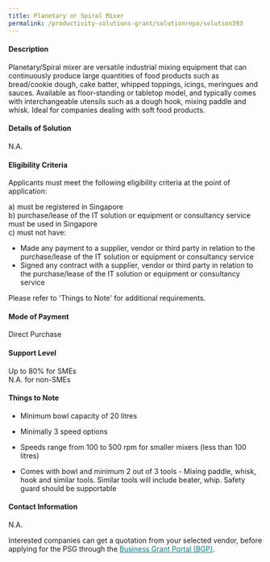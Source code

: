 ```yaml
---
title: Planetary or Spiral Mixer
permalink: /productivity-solutions-grant/solutionrepo/solution393
---
```


#### Description

Planetary/Spiral mixer are versatile industrial mixing equipment that  can continuously produce large quantities of food products such as bread/cookie dough, cake batter, whipped toppings, icings, meringues and sauces.
Available as floor-standing or tabletop model, and typically comes with interchangeable utensils such as a dough hook, mixing paddle and whisk. Ideal for companies dealing with soft food products. 

#### Details of Solution

N.A.

#### Eligibility Criteria

Applicants must meet the following eligibility criteria at the point of application:

a) must be registered in Singapore <br>
b) purchase/lease of the IT solution or equipment or consultancy service must be used in Singapore <br>
c) must not have:
- Made any payment to a supplier, vendor or third party in relation to the purchase/lease of the IT solution or equipment or consultancy service
- Signed any contract with a supplier, vendor or third party in relation to the purchase/lease of the IT solution or equipment or consultancy service

Please refer to 'Things to Note' for additional requirements.

#### Mode of Payment
Direct Purchase

#### Support Level
Up to 80% for SMEs <br>
N.A. for non-SMEs

#### Things to Note
- Minimum bowl capacity of 20 litres
- Minimally 3 speed options
- Speeds range from 100 to 500 rpm for smaller mixers (less than 100 litres)

- Comes with bowl and minimum 2 out of 3 tools - Mixing paddle, whisk, hook and similar tools. Similar tools will include beater, whip. Safety guard should be supportable

#### Contact Information
N.A.

Interested companies can get a quotation from your selected vendor, before applying for the PSG through the <a target='_blank' style='color:#037e8a' href='https://www.businessgrants.gov.sg/'>Business Grant Portal (BGP)</a>.

